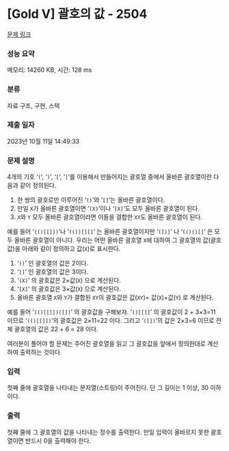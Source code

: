 # [Gold V] 괄호의 값 - 2504 

[문제 링크](https://www.acmicpc.net/problem/2504) 

### 성능 요약

메모리: 14260 KB, 시간: 128 ms

### 분류

자료 구조, 구현, 스택

### 제출 일자

2023년 10월 11일 14:49:33

### 문제 설명

<p>4개의 기호 ‘<code>(</code>’, ‘<code>)</code>’, ‘<code>[</code>’, ‘<code>]</code>’를 이용해서 만들어지는 괄호열 중에서 올바른 괄호열이란 다음과 같이 정의된다.</p>

<ol>
	<li>한 쌍의 괄호로만 이루어진 ‘<code>()</code>’와 ‘<code>[]</code>’는 올바른 괄호열이다. </li>
	<li>만일 <code>X</code>가 올바른 괄호열이면 ‘<code>(X)</code>’이나 ‘<code>[X]</code>’도 모두 올바른 괄호열이 된다. </li>
	<li><code>X</code>와 <code>Y</code> 모두 올바른 괄호열이라면 이들을 결합한 <code>XY</code>도 올바른 괄호열이 된다.</li>
</ol>

<p>예를 들어 ‘<code>(()[[]])</code>’나 ‘<code>(())[][]</code>’ 는 올바른 괄호열이지만 ‘<code>([)]</code>’ 나 ‘<code>(()()[]</code>’ 은 모두 올바른 괄호열이 아니다. 우리는 어떤 올바른 괄호열 <code>X</code>에 대하여 그 괄호열의 값(괄호값)을 아래와 같이 정의하고 값(<code>X</code>)로 표시한다. </p>

<ol>
	<li>‘<code>()</code>’ 인 괄호열의 값은 2이다.</li>
	<li>‘<code>[]</code>’ 인 괄호열의 값은 3이다.</li>
	<li>‘<code>(X)</code>’ 의 괄호값은 2×값(<code>X</code>) 으로 계산된다.</li>
	<li>‘<code>[X]</code>’ 의 괄호값은 3×값(<code>X</code>) 으로 계산된다.</li>
	<li>올바른 괄호열 <code>X</code>와 <code>Y</code>가 결합된 <code>XY</code>의 괄호값은 값(<code>XY</code>)= 값(<code>X</code>)+값(<code>Y</code>) 로 계산된다.</li>
</ol>

<p>예를 들어 ‘<code>(()[[]])([])</code>’ 의 괄호값을 구해보자. ‘<code>()[[]]</code>’ 의 괄호값이 2 + 3×3=11 이므로 ‘<code>(()[[]])</code>’의 괄호값은 2×11=22 이다. 그리고 ‘<code>([])</code>’의 값은 2×3=6 이므로 전체 괄호열의 값은 22 + 6 = 28 이다.</p>

<p>여러분이 풀어야 할 문제는 주어진 괄호열을 읽고 그 괄호값을 앞에서 정의한대로 계산하여 출력하는 것이다. </p>

### 입력 

 <p>첫째 줄에 괄호열을 나타내는 문자열(스트링)이 주어진다. 단 그 길이는 1 이상, 30 이하이다.</p>

### 출력 

 <p>첫째 줄에 그 괄호열의 값을 나타내는 정수를 출력한다. 만일 입력이 올바르지 못한 괄호열이면 반드시 0을 출력해야 한다. </p>

